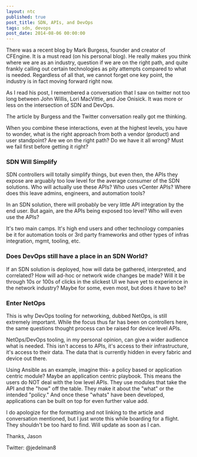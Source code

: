 ```yaml
---
layout: ntc
published: true
post_title: SDN, APIs, and DevOps
tags: sdn, devops
post_date: 2014-08-06 00:00:00 
---
```


There was a recent blog by Mark Burgess, founder and creator of CFEngine. It is a must read (on his personal blog).  He really makes you think where we are as an industry, question if we are on the right path, and quite frankly calling out certain technologies as pity attempts compared to what is needed. Regardless of all that, we cannot forget one key point, the industry is in fact moving forward right now. 

<!--more-->

As I read his post, I remembered a conversation that I saw on twitter not too long between John Willis, Lori MacVittie, and Joe Onisick. It was more or less on the intersection of SDN and DevOps. 

The article by Burgess and the Twitter conversation really got me thinking. 

When you combine these interactions, even at the highest levels, you have to wonder, what is the right approach from both a vendor (product) and user standpoint? Are we on the right path? Do we have it all wrong? Must we fail first before getting it right?

### SDN Will Simplify

SDN controllers will totally simplify things, but even then, the APIs they expose are arguably too low level for the average consumer of the SDN solutions. Who will actually use these APIs? Who uses vCenter APIs? Where does this leave admins, engineers, and automation tools? 

In an SDN solution, there will probably be very little API integration by the end user. But again, are the APIs being exposed too level? Who will even use the APIs? 

It's two main camps. It's high end users and other technology companies be it for automation tools or 3rd party frameworks and other types of infras integration, mgmt, tooling, etc.

### Does DevOps still have a place in an SDN World? 

If an SDN solution is deployed, how will data be gathered, interpreted, and correlated? How will ad-hoc or network wide changes be made? Will it be through 10s or 100s of clicks in the slickest UI we have yet to experience in the network industry? Maybe for some, even most, but does it have to be?

### Enter NetOps

This is why DevOps tooling for networking, dubbed NetOps, is still extremely important. While the focus thus far has been on controllers here, the same questions thought process can be raised for device level APIs. 

NetOps/DevOps tooling, in my personal opinion, can give a wider audience what is needed. This isn't access to APIs, it's access to their infrastructure, it's access to their data. The data that is currently hidden in every fabric and device out there. 

Using Ansible as an example, imagine this- a policy based or application centric module? Maybe an application centric playbook.  This means the users do NOT deal with the low level APIs. They use modules that take the API and the "how" off the table. They make it about the "what" or the intended "policy." And once these "whats" have been developed, applications can be built on top for even further value add.

I do apologize for the formatting and not linking to the article and conversation mentioned, but I just wrote this while boarding for a flight.  They shouldn't be too hard to find. Will update as soon as I can.

Thanks,
Jason 

Twitter: @jedelman8
